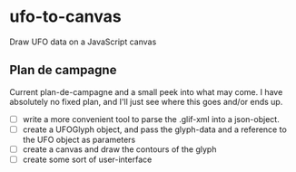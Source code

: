 # ufo-to-canvas

Draw UFO data on a JavaScript canvas

## Plan de campagne

Current plan-de-campagne and a small peek into what may come. I have absolutely no fixed plan, and I'll just see where this goes and/or ends up.

- [ ] write a more convenient tool to parse the .glif-xml into a json-object.
- [ ] create a UFOGlyph object, and pass the glyph-data and a reference to the UFO object as parameters
- [ ] create a canvas and draw the contours of the glyph
- [ ] create some sort of user-interface
